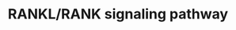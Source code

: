 ---
annotations:
- type: Pathway Ontology
  value: signaling pathway pertinent to development
authors:
- Jyoti
- MaintBot
- Khanspers
- NetPath
- Ddigles
- Egonw
- Zari
- Evelo
- Mkutmon
- AlexanderPico
- DeSl
- Eweitz
description: 'RANKL (Receptor activator of nuclear factor-kappa B ligand), RANK (Receptor
  activator of nuclear factor-kappa B) and the natural decoy receptor of RANKL, OPG
  (Osteoprotegerin) are three important molecules identified to play a major role
  in osteoclastogenesis and bone remodelling. They are members of the tumor necrosis
  factor (TNF) superfamily. OPG was the first molecule to be discovered and proved
  to inhibit osteoclastogenesis both in vivo and in vitro. Unlike other members of
  TNF family, OPG lack a transmembrane domain and is secreted as a soluble protein
  by the cell. RANKL is the only known physiological agonist for its receptor, RANK.
  Genetic experiments have shown that mice lacking either rankl or rank suffer from
  severe osteoporosis and defective tooth eruption due to complete lack of osteoclasts.
  On the contrary, mice deficient of OPG shows osteoporosis due to increased number
  of osteoclasts. Binding of RANKL to RANK triggers downstream signaling events that
  leads to the activation of osteoclasts and controlling of lineage commitment. RANKL/RANK
  signaling is essential for skeletal homoeostasis and its interference leads to inhibition
  of bone resorption resulting in bone diseases including osteoporosis osteopetrosis
  and rheumatoid arthritis. RANK being a member of TNF family does not possess any
  kinase activity. It recruits adaptor molecules to transduce the signal after ligand
  binding. These adaptor molecules are called TNFR-associated factors or TRAF''s that
  binds to different regions in the cytoplasmic tail of the TNF family receptors and
  transduces the signal downstream. TRAF6 is the main adaptor molecule which activates
  NF-κB pathway downstream of RANKL signaling which is required for osteoclastogenesis
  and osteoclast activation. TRAF6 mutant mice have shown a partial block in osteoclastogenesis
  and defective activation of mature osteoclasts. Mice lacking NF-κB p50 and p52 proteins
  have been shown to be osteopetrotic. Catalytic subunits, IκB kinase α and IκB kinase
  β and the non-catalytic subunit IKKγ (also called NEMO) are also essential for RANKL-RANK
  signaling and osteoclastogenesis. IKKγ is required for osteoclastogenesis induced
  by RANKL in mice both in vivo and in vitro whereas IKKα was shown to be required
  in mice only in in vitro. Several mitogen activated protein kinases (MAPK''s) have
  been shown to be activated downstream of RANK. Studies have shown that pharmacological
  inhibition of p38 MAPK''s blocked RANKL induced osteoclast differentiation. JNK1/2,
  its upstream kinase MKK7 and c-Jun have also been shown by genetic experiments to
  be essential for RANKL induced osteoclastogenesis. MAPK1 and MAPK3 phosphorylation
  was also shown to be dispensable for RANKL mediated osteoclast differentiation in
  vitro, but another report also show that specific inhibitors to MEK increased RANKL
  induced osteoclastogenesis suggesting a cross talk between p38 and ERK signaling
  pathways. NFATc1 is an essential downstream target of RANK. Ca2+ oscillations induced
  by RANKL activated NFATc1 resulting in terminal differentiation of osteoclasts through
  the Ca2+- dependent calcineurin pathway. NFATc1 translocates to the nucleus where
  it interacts with other transcription factors leading to the activation of transcription
  of genes including ACP5, CTSK, TNFRSF11A and NFATc1 under RANKL stimulation. TRAF6
  and c-Src interacts with each other and with RANK upon stimulation with RANKL. This
  interaction increases the kinase activity of c-Src leading to the tyrosine phosphorylation
  of downstream molecules such as c-Cbl and activation of Akt/PKB which in turn requires
  the PI3-Kinase activity. Genetic experiments have shown that c-Src is very important
  in osteoclastogenesis. In addition to these pathways, aPKC/p62 signaling is also
  reported to be essential for osteoclastogenesis. Apart from their role in osteoclast
  differentiation and function, RANKL-RANK signaling is also required for development
  of lymph node and lactating mammary glands in mice and in the establishment of thymic
  microenvironment.  Please access this pathway at [http://www.netpath.org/netslim/rankl_pathway.html
  NetSlim] database. If you use this pathway, please cite following paper: Raju, R.,
  Balakrishnan, L., Nanjappa, V., Bhattacharjee, M., Getnet, D., Muthusamy, B., Thomas,
  J. K., Sharma, J., Rahiman, B. A., Harsha, H. C., Shankar, S., Prasad, T. S. K.,
  Mohan, S. S., Bader, G. D., Wani, M. R. and Pandey, A. (2011). A comprehensive manually
  curated reaction map of RANKL/RANK signaling pathway. Database (Oxford). 2011, bar021.'
last-edited: 2021-12-23
organisms:
- Homo sapiens
redirect_from:
- /index.php/Pathway:WP2018
- /instance/WP2018
schema-jsonld:
- '@context': https://schema.org/
  '@id': https://wikipathways.github.io/pathways/WP2018.html
  '@type': Dataset
  creator:
    '@type': Organization
    name: WikiPathways
  description: 'RANKL (Receptor activator of nuclear factor-kappa B ligand), RANK
    (Receptor activator of nuclear factor-kappa B) and the natural decoy receptor
    of RANKL, OPG (Osteoprotegerin) are three important molecules identified to play
    a major role in osteoclastogenesis and bone remodelling. They are members of the
    tumor necrosis factor (TNF) superfamily. OPG was the first molecule to be discovered
    and proved to inhibit osteoclastogenesis both in vivo and in vitro. Unlike other
    members of TNF family, OPG lack a transmembrane domain and is secreted as a soluble
    protein by the cell. RANKL is the only known physiological agonist for its receptor,
    RANK. Genetic experiments have shown that mice lacking either rankl or rank suffer
    from severe osteoporosis and defective tooth eruption due to complete lack of
    osteoclasts. On the contrary, mice deficient of OPG shows osteoporosis due to
    increased number of osteoclasts. Binding of RANKL to RANK triggers downstream
    signaling events that leads to the activation of osteoclasts and controlling of
    lineage commitment. RANKL/RANK signaling is essential for skeletal homoeostasis
    and its interference leads to inhibition of bone resorption resulting in bone
    diseases including osteoporosis osteopetrosis and rheumatoid arthritis. RANK being
    a member of TNF family does not possess any kinase activity. It recruits adaptor
    molecules to transduce the signal after ligand binding. These adaptor molecules
    are called TNFR-associated factors or TRAF''s that binds to different regions
    in the cytoplasmic tail of the TNF family receptors and transduces the signal
    downstream. TRAF6 is the main adaptor molecule which activates NF-κB pathway downstream
    of RANKL signaling which is required for osteoclastogenesis and osteoclast activation.
    TRAF6 mutant mice have shown a partial block in osteoclastogenesis and defective
    activation of mature osteoclasts. Mice lacking NF-κB p50 and p52 proteins have
    been shown to be osteopetrotic. Catalytic subunits, IκB kinase α and IκB kinase
    β and the non-catalytic subunit IKKγ (also called NEMO) are also essential for
    RANKL-RANK signaling and osteoclastogenesis. IKKγ is required for osteoclastogenesis
    induced by RANKL in mice both in vivo and in vitro whereas IKKα was shown to be
    required in mice only in in vitro. Several mitogen activated protein kinases (MAPK''s)
    have been shown to be activated downstream of RANK. Studies have shown that pharmacological
    inhibition of p38 MAPK''s blocked RANKL induced osteoclast differentiation. JNK1/2,
    its upstream kinase MKK7 and c-Jun have also been shown by genetic experiments
    to be essential for RANKL induced osteoclastogenesis. MAPK1 and MAPK3 phosphorylation
    was also shown to be dispensable for RANKL mediated osteoclast differentiation
    in vitro, but another report also show that specific inhibitors to MEK increased
    RANKL induced osteoclastogenesis suggesting a cross talk between p38 and ERK signaling
    pathways. NFATc1 is an essential downstream target of RANK. Ca2+ oscillations
    induced by RANKL activated NFATc1 resulting in terminal differentiation of osteoclasts
    through the Ca2+- dependent calcineurin pathway. NFATc1 translocates to the nucleus
    where it interacts with other transcription factors leading to the activation
    of transcription of genes including ACP5, CTSK, TNFRSF11A and NFATc1 under RANKL
    stimulation. TRAF6 and c-Src interacts with each other and with RANK upon stimulation
    with RANKL. This interaction increases the kinase activity of c-Src leading to
    the tyrosine phosphorylation of downstream molecules such as c-Cbl and activation
    of Akt/PKB which in turn requires the PI3-Kinase activity. Genetic experiments
    have shown that c-Src is very important in osteoclastogenesis. In addition to
    these pathways, aPKC/p62 signaling is also reported to be essential for osteoclastogenesis.
    Apart from their role in osteoclast differentiation and function, RANKL-RANK signaling
    is also required for development of lymph node and lactating mammary glands in
    mice and in the establishment of thymic microenvironment.  Please access this
    pathway at [http://www.netpath.org/netslim/rankl_pathway.html NetSlim] database.
    If you use this pathway, please cite following paper: Raju, R., Balakrishnan,
    L., Nanjappa, V., Bhattacharjee, M., Getnet, D., Muthusamy, B., Thomas, J. K.,
    Sharma, J., Rahiman, B. A., Harsha, H. C., Shankar, S., Prasad, T. S. K., Mohan,
    S. S., Bader, G. D., Wani, M. R. and Pandey, A. (2011). A comprehensive manually
    curated reaction map of RANKL/RANK signaling pathway. Database (Oxford). 2011,
    bar021.'
  keywords:
  - MAPK9
  - AKT2
  - IKBKG
  - ACP5
  - MAP2K6
  - SQSTM1
  - GAB2
  - MAPK3
  - STAT1
  - NFKB2
  - TRAF2
  - MTOR
  - TNFSF11
  - ROS
  - CHUK
  - CBL
  - PIK3R1
  - VCAM1
  - IP3
  - AKT1
  - SPI1
  - PTK2
  - TRAF5
  - PLCG1
  - NFKBIA
  - LYN
  - TRAF3
  - MAP3K14
  - TAB2
  - PIK3R2
  - ICAM1
  - RAC1
  - SRC
  - RELA
  - TNFRSF11B
  - IKBKB
  - FOS
  - NFATC1
  - NFKB1
  - FHL2
  - TRAF1
  - MAP3K7
  - TAB1
  - MAP2K7
  - TRAF6
  - MAPK8
  - SYK
  - CDC42
  - CALCR
  - CTSK
  - MAPK1
  - MAP2K1
  - JUN
  - MAPK14
  - MITF
  - RELB
  - TNFRSF11A
  license: CC0
  name: RANKL/RANK signaling pathway
seo: CreativeWork
title: RANKL/RANK signaling pathway
wpid: WP2018
---